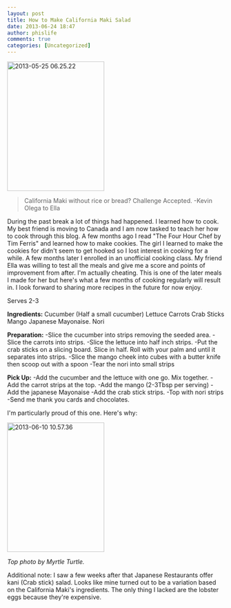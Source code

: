 ```yaml
---
layout: post
title: How to Make California Maki Salad
date: 2013-06-24 18:47
author: phislife
comments: true
categories: [Uncategorized]
---
```

<a href="http://philippineislandliving.com/how-to-make-california-maki-salad/2013-05-25-06-25-22/" rel="attachment wp-att-1232"><img class="alignnone size-medium wp-image-1232" alt="2013-05-25 06.25.22" src="http://philippineislandliving.com/wp-content/uploads/2013/06/2013-05-25-06.25.22-225x300.jpg" width="225" height="300" /></a>
<blockquote>California Maki without rice or bread? Challenge Accepted.
-Kevin Olega to Ella</blockquote>
During the past break a lot of things had happened. I learned how to cook. My best friend is moving to Canada and I am now tasked to teach her how to cook through this blog. A few months ago I read "The Four Hour Chef by Tim Ferris" and learned how to make cookies. The girl I learned to make the cookies for didn't seem to get hooked so I lost interest in cooking for a while. A few months later I enrolled in an unofficial cooking class. My friend Ella was willing to test all the meals and give me a score and points of improvement from after. I'm actually cheating. This is one of the later meals I made for her but here's what a few months of cooking regularly will result in. I look forward to sharing more recipes in the future for now enjoy.

Serves 2-3

<strong>Ingredients:</strong>
Cucumber (Half a small cucumber)
Lettuce
Carrots
Crab Sticks
Mango
Japanese Mayonaise.
Nori

<strong>Preparation:</strong>
-Slice the cucumber into strips removing the seeded area.
-Slice the carrots into strips.
-Slice the lettuce into half inch strips.
-Put the crab sticks on a slicing board. Slice in half. Roll with your palm and until it separates into strips.
-Slice the mango cheek into cubes with a butter knife then scoop out with a spoon
-Tear the nori into small strips

<strong>Pick Up:</strong>
-Add the cucumber and the lettuce with one go. Mix together.
-Add the carrot strips at the top.
-Add the mango (2-3Tbsp per serving)
-Add the japanese Mayonaise
-Add the crab stick strips.
-Top with nori strips
-Send me thank you cards and chocolates.

I'm particularly proud of this one. Here's why:

<a href="http://philippineislandliving.com/how-to-make-california-maki-salad/2013-06-10-10-57-36/" rel="attachment wp-att-1234"><img class="alignnone size-medium wp-image-1234" alt="2013-06-10 10.57.36" src="http://philippineislandliving.com/wp-content/uploads/2013/06/2013-06-10-10.57.36-225x300.jpg" width="225" height="300" /></a>

<em>Top photo by Myrtle Turtle.</em>

Additional note: I saw a few weeks after that Japanese Restaurants offer kani (Crab stick) salad. Looks like mine turned out to be a variation based on the California Maki's ingredients. The only thing I lacked are the lobster eggs because they're expensive.
